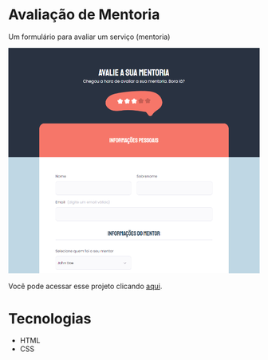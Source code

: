 # Avaliação de Mentoria
Um formulário para avaliar um serviço (mentoria)

<img src="./images/avaliacao-de-mentoria.png" />

Você pode acessar esse projeto clicando <a href="https://clmateus.github.io/avaliacao-de-mentoria">aqui</a>.
# Tecnologias

<ul>
<li>HTML</li>
<li>CSS</li>
</ul>
